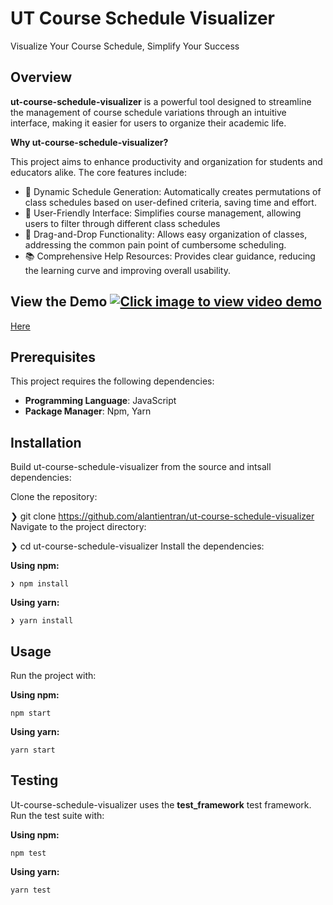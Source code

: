# UT Course Schedule Visualizer
Visualize Your Course Schedule, Simplify Your Success

## Overview

**ut-course-schedule-visualizer** is a powerful tool designed to streamline the management of course schedule variations through an intuitive interface, making it easier for users to organize their academic life.

**Why ut-course-schedule-visualizer?**

This project aims to enhance productivity and organization for students and educators alike. The core features include:
-  📅 Dynamic Schedule Generation: Automatically creates permutations of class schedules based on user-defined criteria, saving time and effort.
-  🎨 User-Friendly Interface: Simplifies course management, allowing users to filter through different class schedules
-  🔄 Drag-and-Drop Functionality: Allows easy organization of classes, addressing the common pain point of cumbersome scheduling.
-  📚 Comprehensive Help Resources: Provides clear guidance, reducing the learning curve and improving overall usability.

## View the Demo [![Click image to view video demo](https://drive.google.com/file/d/1AgKKQhHlJzsBz8PtKwnNyEg-sRh77xdN/view?usp=sharing)](https://www.youtube.com/watch?v=uGtNqta8BOM)
 [Here]()

## Prerequisites

This project requires the following dependencies:

- **Programming Language**: JavaScript
- **Package Manager**: Npm, Yarn

## Installation

Build ut-course-schedule-visualizer from the source and intsall dependencies:

Clone the repository:

❯ git clone https://github.com/alantientran/ut-course-schedule-visualizer
Navigate to the project directory:

❯ cd ut-course-schedule-visualizer
Install the dependencies:

**Using npm:**

```❯ npm install```

**Using yarn:**

```❯ yarn install```

## Usage

Run the project with:

**Using npm:**

```npm start```

**Using yarn:**

```yarn start```

## Testing

Ut-course-schedule-visualizer uses the **test_framework** test framework. Run the test suite with:

**Using npm:**

```npm test```

**Using yarn:**

```yarn test```
